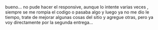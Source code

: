 bueno... no pude hacer el responsive, aunque lo intente varias veces , siempre se me rompia el codigo o pasaba algo y luego ya no me dio le tiempo, trate de mejorar algunas cosas del sitio y agregue otras, pero ya voy directamente por la segunda entrega...